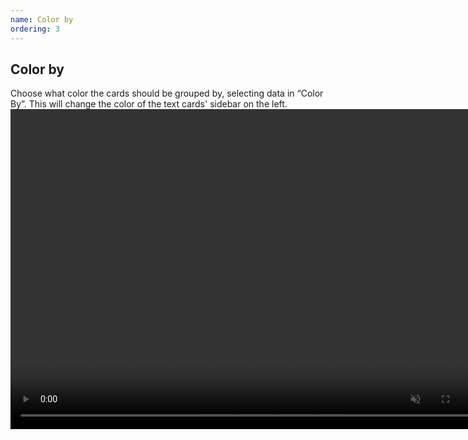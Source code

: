 ```yaml
---
name: Color by
ordering: 3
---
```

## Color by
Choose what color the cards should be grouped by, selecting data in “Color By”. This will change the color of the text cards' sidebar on the left.
<video controls muted width="768" height="512">
  <source src="{{ site.baseurl }}/assets/webms/color-by.webm" type="video/webm">
</video>